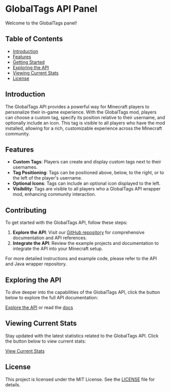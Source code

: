 # GlobalTags API Panel

Welcome to the GlobalTags panel!

## Table of Contents
- [Introduction](#introduction)
- [Features](#features)
- [Getting Started](#getting-started)
- [Exploring the API](#exploring-the-api)
- [Viewing Current Stats](#viewing-current-stats)
- [License](#license)

## Introduction

The GlobalTags API provides a powerful way for Minecraft players to personalize their in-game experience. With the GlobalTags mod, players can choose a custom tag, specify its position relative to their username, and optionally include an icon. This tag is visible to all players who have the mod installed, allowing for a rich, customizable experience across the Minecraft community.

## Features

- **Custom Tags**: Players can create and display custom tags next to their usernames.
- **Tag Positioning**: Tags can be positioned above, below, to the right, or to the left of the player's username.
- **Optional Icons**: Tags can include an optional icon displayed to the left.
- **Visibility**: Tags are visible to all players who a GlobalTags API wrapper mod, enhancing community interaction.

## Contributing

To get started with the GlobalTags API, follow these steps:

1. **Explore the API**: Visit our [GitHub repository](https://github.com/Global-Tags/API) for comprehensive documentation and API references.
2. **Integrate the API**: Review the example projects and documentation to integrate the API into your Minecraft setup.

For more detailed instructions and example code, please refer to the API and Java wrapper repository.

## Exploring the API

To dive deeper into the capabilities of the GlobalTags API, click the button below to explore the full API documentation:

[Explore the API](https://github.com/Global-Tags/API) or read the [docs](https://gt.rappytv.com/docs)

## Viewing Current Stats

Stay updated with the latest statistics related to the GlobalTags API. Click the button below to view current stats:

[View Current Stats](https://.rappytv.com/stats)

## License

This project is licensed under the MIT License. See the [LICENSE](LICENSE) file for details.